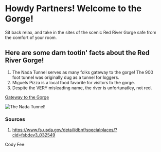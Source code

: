 <!-- Heading 1 -->
# Howdy Partners! Welcome to the Gorge!

<!-- First paragraph -->
Sit back relax, and take in the sites of the scenic Red River Gorge safe from the comfort of your room.

<!-- Heading 2 -->
## Here are some darn tootin' facts about the Red River Gorge!

<!-- Ordered list -->
1. The Nada Tunnel serves as many folks gateway to the gorge! The 900 foot tunnel was originally dug as a tunnel for loggers.
2. Miguels Pizza is a local food favorite for visitors to the gorge.
3. Despite the VERY misleading name, the river is unfortunatley, not red.

<!-- Link to web page -->
[Gateway to the Gorge](https://www.google.com/maps/place/Nada+Tunnel/@37.8171538,-83.684172,903m/data=!3m1!1e3!4m5!3m4!1s0x884382039d447efd:0x2fa36f0b5796ec56!8m2!3d37.8171538!4d-83.6819833)

<!-- Display PNG image from a different server. Notice the exclamation mark ! -->
![The Nada Tunnel!](http://www.jimpearsonphotography.com/wp-content/uploads/2017/05/WEB-05.22.17-Nana-Tunnel-01-Red-River-Gorge-Ky.jpg)

<!-- 
    This is a comment. The above line grabs a PNG from a URL and will display it as an image. The "Become Happy" text inside the brackets is called an Alt property and is used in case the image is corrupted or for browsers that don't display images (they exist). 
-->

<!-- Heading 3 -->
### Sources
1. https://www.fs.usda.gov/detail/dbnf/specialplaces/?cid=fsbdev3_032549

Cody Fee